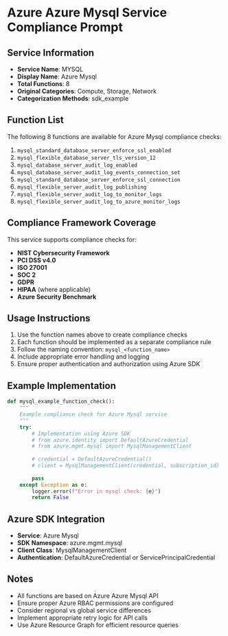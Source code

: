 # Azure Azure Mysql Service Compliance Prompt

## Service Information
- **Service Name**: MYSQL
- **Display Name**: Azure Mysql
- **Total Functions**: 8
- **Original Categories**: Compute, Storage, Network
- **Categorization Methods**: sdk_example

## Function List
The following 8 functions are available for Azure Mysql compliance checks:

1. `mysql_standard_database_server_enforce_ssl_enabled`
2. `mysql_flexible_database_server_tls_version_12`
3. `mysql_database_server_audit_log_enabled`
4. `mysql_database_server_audit_log_events_connection_set`
5. `mysql_standard_database_server_enforce_ssl_connection`
6. `mysql_flexible_server_audit_log_publishing`
7. `mysql_flexible_server_audit_log_to_monitor_logs`
8. `mysql_flexible_server_audit_log_to_azure_monitor_logs`


## Compliance Framework Coverage
This service supports compliance checks for:
- **NIST Cybersecurity Framework**
- **PCI DSS v4.0**
- **ISO 27001**
- **SOC 2**
- **GDPR**
- **HIPAA** (where applicable)
- **Azure Security Benchmark**

## Usage Instructions
1. Use the function names above to create compliance checks
2. Each function should be implemented as a separate compliance rule
3. Follow the naming convention: `mysql_<function_name>`
4. Include appropriate error handling and logging
5. Ensure proper authentication and authorization using Azure SDK

## Example Implementation
```python
def mysql_example_function_check():
    """
    Example compliance check for Azure Mysql service
    """
    try:
        # Implementation using Azure SDK
        # from azure.identity import DefaultAzureCredential
        # from azure.mgmt.mysql import MysqlManagementClient
        
        # credential = DefaultAzureCredential()
        # client = MysqlManagementClient(credential, subscription_id)
        
        pass
    except Exception as e:
        logger.error(f"Error in mysql check: {e}")
        return False
```

## Azure SDK Integration
- **Service**: Azure Mysql
- **SDK Namespace**: azure.mgmt.mysql
- **Client Class**: MysqlManagementClient
- **Authentication**: DefaultAzureCredential or ServicePrincipalCredential

## Notes
- All functions are based on Azure Azure Mysql API
- Ensure proper Azure RBAC permissions are configured
- Consider regional vs global service differences
- Implement appropriate retry logic for API calls
- Use Azure Resource Graph for efficient resource queries
